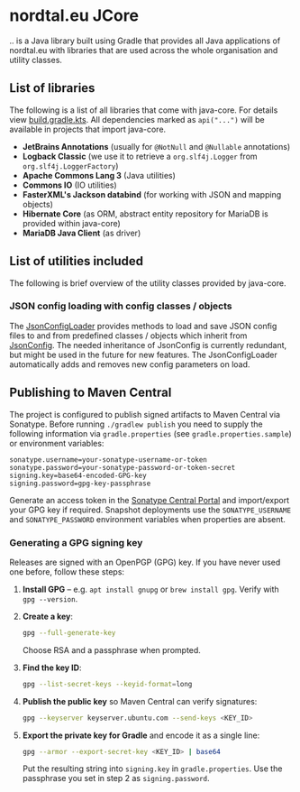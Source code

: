 # nordtal.eu JCore
.. is a Java library built using Gradle that provides all Java applications of nordtal.eu with libraries that are used across the whole organisation and utility classes.

## List of libraries
The following is a list of all libraries that come with java-core. For details view [build.gradle.kts](build.gradle.kts). All dependencies marked as `api("...")` will be available in projects that import java-core.
- **JetBrains Annotations** (usually for `@NotNull` and `@Nullable` annotations)
- **Logback Classic** (we use it to retrieve a `org.slf4j.Logger` from `org.slf4j.LoggerFactory`)
- **Apache Commons Lang 3** (Java utilities)
- **Commons IO** (IO utilities)
- **FasterXML's Jackson databind** (for working with JSON and mapping objects)
- **Hibernate Core** (as ORM, abstract entity repository for MariaDB is provided within java-core)
- **MariaDB Java Client** (as driver)

## List of utilities included
The following is brief overview of the utility classes provided by java-core.

### JSON config loading with config classes / objects
The [JsonConfigLoader](src/main/java/eu/nordtal/jcore/config/JsonConfigLoader.java) provides methods to load and save JSON config files to and from predefined classes / objects which inherit from [JsonConfig](src/main/java/eu/nordtal/jcore/config/JsonConfig.java). The needed inheritance of JsonConfig is currently redundant, but might be used in the future for new features. The JsonConfigLoader automatically adds and removes new config parameters on load.

## Publishing to Maven Central
The project is configured to publish signed artifacts to Maven Central via Sonatype. Before running `./gradlew publish` you need to supply the following information via `gradle.properties` (see `gradle.properties.sample`) or environment variables:

```
sonatype.username=your-sonatype-username-or-token
sonatype.password=your-sonatype-password-or-token-secret
signing.key=base64-encoded-GPG-key
signing.password=gpg-key-passphrase
```

Generate an access token in the [Sonatype Central Portal](https://central.sonatype.com/) and import/export your GPG key if required. Snapshot deployments use the `SONATYPE_USERNAME` and `SONATYPE_PASSWORD` environment variables when properties are absent.

### Generating a GPG signing key

Releases are signed with an OpenPGP (GPG) key. If you have never used one before, follow these steps:

1. **Install GPG** – e.g. `apt install gnupg` or `brew install gpg`. Verify with `gpg --version`.
2. **Create a key**:

   ```bash
   gpg --full-generate-key
   ```

   Choose RSA and a passphrase when prompted.
3. **Find the key ID**:

   ```bash
   gpg --list-secret-keys --keyid-format=long
   ```

4. **Publish the public key** so Maven Central can verify signatures:

   ```bash
   gpg --keyserver keyserver.ubuntu.com --send-keys <KEY_ID>
   ```

5. **Export the private key for Gradle** and encode it as a single line:

   ```bash
   gpg --armor --export-secret-key <KEY_ID> | base64
   ```

   Put the resulting string into `signing.key` in `gradle.properties`. Use the passphrase you set in step 2 as `signing.password`.